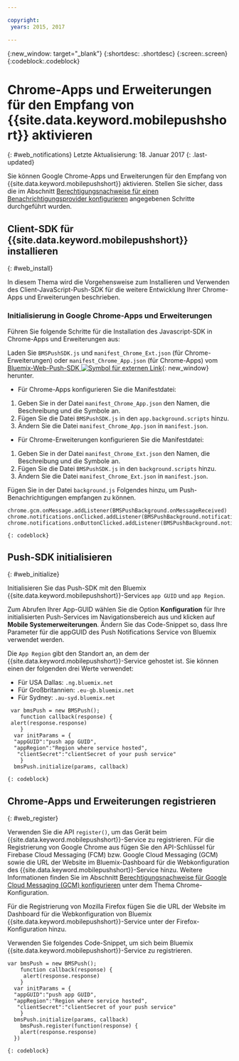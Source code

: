 ```yaml
---

copyright:
 years: 2015, 2017

---
```


{:new_window: target="_blank"}
{:shortdesc: .shortdesc}
{:screen:.screen}
{:codeblock:.codeblock}

# Chrome-Apps und Erweiterungen für den Empfang von {{site.data.keyword.mobilepushshort}} aktivieren
{: #web_notifications}
Letzte Aktualisierung: 18. Januar 2017
{: .last-updated}

Sie können Google Chrome-Apps und Erweiterungen für den Empfang von {{site.data.keyword.mobilepushshort}} aktivieren. Stellen Sie sicher, dass die im Abschnitt [Berechtigungsnachweise für einen Benachrichtigungsprovider konfigurieren](t__main_push_config_provider.html) angegebenen Schritte durchgeführt wurden.

## Client-SDK für {{site.data.keyword.mobilepushshort}} installieren
{: #web_install}

In diesem Thema wird die Vorgehensweise zum Installieren und Verwenden des Client-JavaScript-Push-SDK für die weitere Entwicklung Ihrer Chrome-Apps und Erweiterungen beschrieben.

### Initialisierung in Google Chrome-Apps und Erweiterungen

Führen Sie folgende Schritte für die Installation des Javascript-SDK in Chrome-Apps und Erweiterungen aus:

Laden Sie `BMSPushSDK.js` und `manifest_Chrome_Ext.json` (für Chrome-Erweiterungen) oder `manifest_Chrome_App.json` (für Chrome-Apps) vom [Bluemix-Web-Push-SDK ![Symbol für externen Link](../../icons/launch-glyph.svg "Symbol für externen Link")](https://codeload.github.com/ibm-bluemix-mobile-services/bms-clientsdk-javascript-webpush/zip/master){: new_window} herunter.



- Für Chrome-Apps konfigurieren Sie die Manifestdatei:
 1. Geben Sie in der Datei `manifest_Chrome_App.json` den Namen, die Beschreibung und die Symbole an.
 2. Fügen Sie die Datei `BMSPushSDK.js` in den `app.background.scripts` hinzu.
 3. Ändern Sie die Datei `manifest_Chrome_App.json` in `manifest.json`.

- Für Chrome-Erweiterungen konfigurieren Sie die Manifestdatei:
 1. Geben Sie in der Datei `manifest_Chrome_Ext.json` den Namen, die Beschreibung und die Symbole an.
 2. Fügen Sie die Datei `BMSPushSDK.js` in den `background.scripts` hinzu.
 3. Ändern Sie die Datei `manifest_Chrome_Ext.json` in `manifest.json`.

Fügen Sie in der Datei `background.js` Folgendes hinzu, um Push-Benachrichtigungen empfangen zu können. 
```
chrome.gcm.onMessage.addListener(BMSPushBackground.onMessageReceived)
chrome.notifications.onClicked.addListener(BMSPushBackground.notification_onClicked);
chrome.notifications.onButtonClicked.addListener(BMSPushBackground.notifiation_buttonClicked); 
```
	{: codeblock}



## Push-SDK initialisieren 
{: #web_initialize}

Initialisieren Sie das Push-SDK mit den Bluemix {{site.data.keyword.mobilepushshort}}-Services `app GUID` und `app Region`.  

Zum Abrufen Ihrer App-GUID wählen Sie die Option **Konfiguration** für Ihre initialisierten Push-Services im Navigationsbereich aus und klicken auf **Mobile Systemerweiterungen**. Ändern Sie das Code-Snippet so, dass Ihre Parameter für die appGUID des Push Notifications Service von Bluemix verwendet werden.

Die `App Region` gibt den Standort an, an dem der {{site.data.keyword.mobilepushshort}}-Service gehostet ist. Sie können einen der folgenden drei Werte verwendet:

 - Für USA Dallas:	 `.ng.bluemix.net`
 - Für Großbritannien:			 `.eu-gb.bluemix.net`
 - Für Sydney:		 `.au-syd.bluemix.net`

```
 var bmsPush = new BMSPush();
    function callback(response) {
 alert(response.response)
    }
  var initParams = {
  "appGUID":"push app GUID",
  "appRegion":"Region where service hosted",
   "clientSecret":"clientSecret of your push service"
    }
  bmsPush.initialize(params, callback)
```
	{: codeblock}

## Chrome-Apps und Erweiterungen registrieren
{: #web_register}

Verwenden Sie die API `register()`, um das Gerät beim {{site.data.keyword.mobilepushshort}}-Service zu registrieren. Für die Registrierung von Google Chrome aus fügen Sie den API-Schlüssel für Firebase Cloud Messaging (FCM) bzw. Google Cloud Messaging (GCM) sowie die URL der Website im Bluemix-Dashboard für die Webkonfiguration des {{site.data.keyword.mobilepushshort}}-Service hinzu. Weitere Informationen finden Sie im Abschnitt [Berechtigungsnachweise für Google Cloud Messaging (GCM) konfigurieren](t_push_provider_android.html) unter dem Thema Chrome-Konfiguration.

Für die Registrierung von Mozilla Firefox fügen Sie die URL der Website im Dashboard für die Webkonfiguration von Bluemix {{site.data.keyword.mobilepushshort}}-Service unter der Firefox-Konfiguration hinzu.

Verwenden Sie folgendes Code-Snippet, um sich beim Bluemix {{site.data.keyword.mobilepushshort}}-Service zu registrieren.
```
var bmsPush = new BMSPush();
    function callback(response) {
     alert(response.response)
    }
  var initParams = {
  "appGUID":"push app GUID",
  "appRegion":"Region where service hosted",
   "clientSecret":"clientSecret of your push service"
    }
  bmsPush.initialize(params, callback)
    bmsPush.register(function(response) {
    alert(response.response)
  })
```
    {: codeblock}




